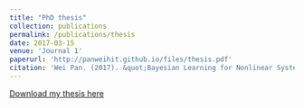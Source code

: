 ```yaml
---
title: "PhD thesis"
collection: publications
permalink: /publications/thesis
date: 2017-03-15
venue: 'Journal 1'
paperurl: 'http://panweihit.github.io/files/thesis.pdf'
citation: 'Wei Pan. (2017). &quot;Bayesian Learning for Nonlinear System Identification.&quot; <i>Imperial College London</i>. 1(1).'
---
```


[Download my thesis here](http://panweihit.github.io/files/thesis.pdf)
